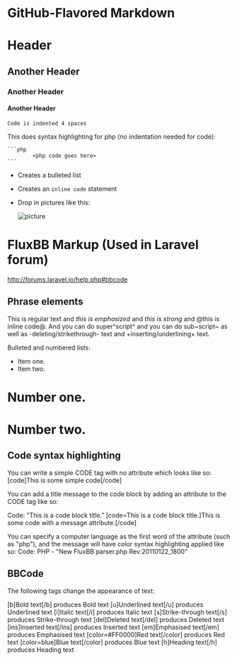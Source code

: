 GitHub-Flavored Markdown
==============================

# Header

## Another Header

### Another Header

#### Another Header

    Code is indented 4 spaces

This does syntax highlighting for php (no indentation needed for code):

    ```php
            <php code goes here>
    ```

- Creates a bulleted list
- Creates an `inline code` statement
- Drop in pictures like this:

    ![picture](http://path/image.png)





FluxBB Markup (Used in Laravel forum)
=======================================

http://forums.laravel.io/help.php#bbcode


Phrase elements
----------------

This is regular text and _this is emphasized_ and *this is strong* and @this is inline code@. And you can do super^script^ and you can do sub~script~ as well as -deleting/strikethrough- text and +inserting/underlining+ text.

Bulleted and numbered lists:
* Item one.
* Item two.
# Number one.
# Number two.


Code syntax highlighting
--------------------------

You can write a simple CODE tag with no attribute which looks like so:
[code]This is some simple code[/code]

You can add a title message to the code block by adding an attribute to the CODE tag like so:

Code: "This is a code block title."
[code=This is a code block title.]This is some code with a message attribute.[/code]

You can specify a computer language as the first word of the attribute (such as "php"), and the message will have color syntax highlighting applied like so:
Code: PHP - "New FluxBB parser.php Rev:20110122_1800"


BBCode
--------

The following tags change the appearance of text:

[b]Bold text[/b] produces Bold text
[u]Underlined text[/u] produces Underlined text
[i]Italic text[/i] produces Italic text
[s]Strike-through text[/s] produces Strike-through text
[del]Deleted text[/del] produces Deleted text
[ins]Inserted text[/ins] produces Inserted text
[em]Emphasised text[/em] produces Emphasised text
[color=#FF0000]Red text[/color] produces Red text
[color=blue]Blue text[/color] produces Blue text
[h]Heading text[/h] produces Heading text




